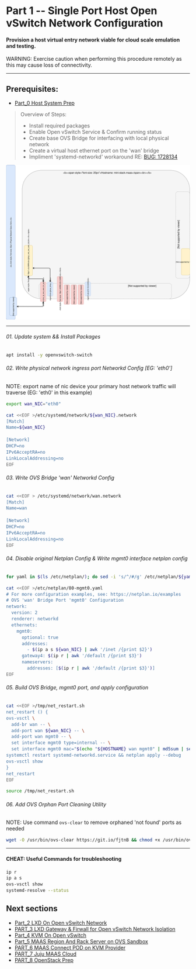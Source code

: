 # Part 1 -- Single Port Host Open vSwitch Network Configuration
#### Provision a host virtual entry network viable for cloud scale emulation and testing.
WARNING: Exercise caution when performing this procedure remotely as this may cause loss of connectivity.    

-------
## Prerequisites:
- [Part_0 Host System Prep]

>
> Overview of Steps:
> - Install required packages
> - Enable Open vSwitch Service & Confirm running status
> - Create base OVS Bridge for interfacing with local physical network
> - Create a virtual host ethernet port on the 'wan' bridge
> - Impliment 'systemd-networkd' workaround RE: [BUG: 1728134]

![CCIO_Hypervisor-mini_Stack_Diagram](https://github.com/KathrynMorgan/mini-stack/blob/master/1_Single_Port_Host-Open_vSwitch_Network_Configuration/web/drawio/single-port-ovs-host.svg)

-------
###### 01. Update system && Install Packages
```sh
apt install -y openvswitch-switch
```
###### 02. Write physical network ingress port Networkd Config [EG: 'eth0']
NOTE: export name of nic device your primary host network traffic will traverse (EG: 'eth0' in this example)
```sh
export wan_NIC="eth0"
```
```sh
cat <<EOF >/etc/systemd/network/${wan_NIC}.network                                                    
[Match]
Name=${wan_NIC}

[Network]
DHCP=no
IPv6AcceptRA=no
LinkLocalAddressing=no
EOF
```
###### 03. Write OVS  Bridge 'wan' Networkd Config
```sh
cat <<EOF > /etc/systemd/network/wan.network                                                    
[Match]
Name=wan

[Network]
DHCP=no
IPv6AcceptRA=no
LinkLocalAddressing=no
EOF
```

###### 04. Disable original Netplan Config & Write mgmt0 interface netplan config
````sh
for yaml in $(ls /etc/netplan/); do sed -i 's/^/#/g' /etc/netplan/${yaml}; done
````
````sh
cat <<EOF >/etc/netplan/80-mgmt0.yaml
# For more configuration examples, see: https://netplan.io/examples                                                   
# OVS 'wan' Bridge Port 'mgmt0' Configuration
network:
  version: 2
  renderer: networkd
  ethernets:
    mgmt0:
      optional: true
      addresses:
        - $(ip a s ${wan_NIC} | awk '/inet /{print $2}')
      gateway4: $(ip r | awk '/default /{print $3}')
      nameservers:
        addresses: [$(ip r | awk '/default /{print $3}')]
EOF
````
###### 05. Build OVS Bridge, mgmt0 port, and apply configuration
````sh
cat <<EOF >/tmp/net_restart.sh
net_restart () {
ovs-vsctl \
  add-br wan -- \
  add-port wan ${wan_NIC} -- \
  add-port wan mgmt0 -- \
  set interface mgmt0 type=internal -- \
  set interface mgmt0 mac="$(echo "${HOSTNAME} wan mgmt0" | md5sum | sed 's/^\(..\)\(..\)\(..\)\(..\)\(..\).*$/02\\:\1\\:\2\\:\3\\:\4\\:\5/')"
systemctl restart systemd-networkd.service && netplan apply --debug
ovs-vsctl show
}
net_restart
EOF
````
````sh
source /tmp/net_restart.sh
````
###### 06. Add OVS Orphan Port Cleaning Utility
NOTE: Use command `ovs-clear` to remove orphaned 'not found' ports as needed
````sh
wget -O /usr/bin/ovs-clear https://git.io/fjtnB && chmod +x /usr/bin/ovs-clear
````
-------
#### CHEAT: Useful Commands for troubleshooting
````sh
ip r
ip a s
ovs-vsctl show
systemd-resolve --status
````

## Next sections
- [Part_2 LXD On Open vSwitch Network]
- [PART_3 LXD Gateway & Firwall for Open vSwitch Network Isolation]
- [Part_4 KVM On Open vSwitch]
- [Part_5 MAAS Region And Rack Server on OVS Sandbox]
- [PART_6 MAAS Connect POD on KVM Provider]
- [PART_7 Juju MAAS Cloud]
- [PART_8 OpenStack Prep]

<!-- Markdown link & img dfn's -->
[BUG: 1728134]: https://bugs.launchpad.net/netplan/+bug/1728134
[Part_0 Host System Prep]: https://github.com/KathrynMorgan/mini-stack/tree/master/0_Host_System_Prep
[Part_1 Single Port Host OVS Network]: https://github.com/KathrynMorgan/mini-stack/tree/master/1_Single_Port_Host-Open_vSwitch_Network_Configuration
[Part_2 LXD On Open vSwitch Network]: https://github.com/KathrynMorgan/mini-stack/tree/master/2_LXD-On-OVS
[PART_3 LXD Gateway & Firwall for Open vSwitch Network Isolation]: https://github.com/KathrynMorgan/mini-stack/tree/master/3_LXD_Network_Gateway
[Part_4 KVM On Open vSwitch]: https://github.com/KathrynMorgan/mini-stack/tree/master/4_KVM_On_Open_vSwitch
[Part_5 MAAS Region And Rack Server on OVS Sandbox]: https://github.com/KathrynMorgan/mini-stack/tree/master/5_MAAS-Rack_And_Region_Ctl-On-Open_vSwitch
[PART_6 MAAS Connect POD on KVM Provider]: https://github.com/KathrynMorgan/mini-stack/tree/master/6_MAAS-Connect_POD_KVM-Provider
[PART_7 Juju MAAS Cloud]: https://github.com/KathrynMorgan/mini-stack/tree/master/7_Juju_MAAS_Cloud
[PART_8 OpenStack Prep]: https://github.com/KathrynMorgan/mini-stack/tree/master/8_OpenStack_Prep
